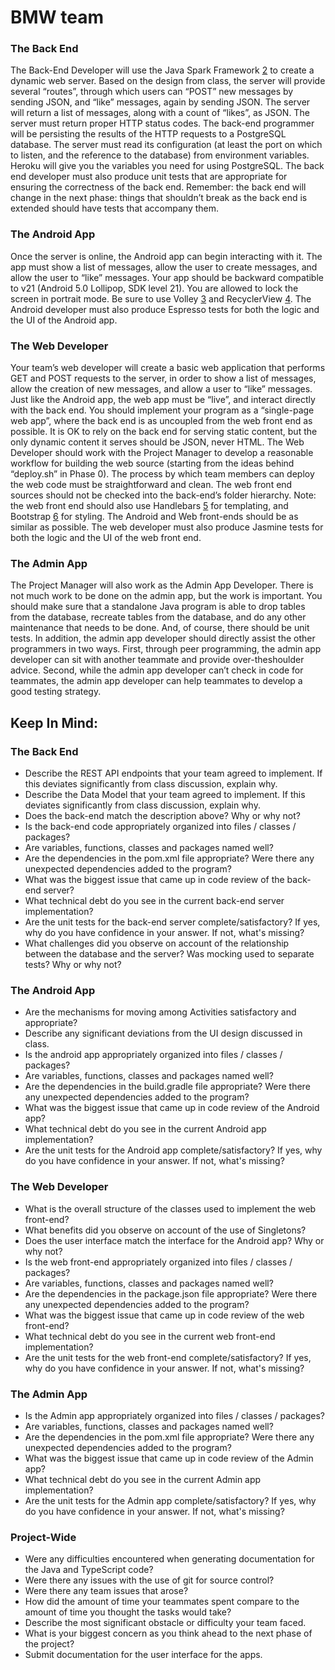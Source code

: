 # BMW team #

### The Back End ###

The Back-End Developer will use the Java Spark
Framework [2](http://sparkjava.com/) to create a dynamic web server. Based on the design from class, the server will provide
several “routes”, through which users can “POST” new messages by sending JSON, and “like” messages,
again by sending JSON. The server will return a list of messages, along with a count of “likes”, as JSON.
The server must return proper HTTP status codes.
The back-end programmer will be persisting the results of the HTTP requests to a PostgreSQL database.
The server must read its configuration (at least the port on which to listen, and the reference to the
database) from environment variables. Heroku will give you the variables you need for using
PostgreSQL.
The back end developer must also produce unit tests that are appropriate for ensuring the correctness of
the back end. Remember: the back end will change in the next phase: things that shouldn’t break as the
back end is extended should have tests that accompany them.

### The Android App ###

Once the server is online, the Android app can begin interacting with it. The app must show a list of
messages, allow the user to create messages, and allow the user to “like” messages. Your app should be
backward compatible to v21 (Android 5.0 Lollipop, SDK level 21). You are allowed to lock the screen in 
portrait mode. Be sure to use Volley [3](https://developer.android.com/training/volley/request.html#request-json) and RecyclerView [4](http://stackoverflow.com/questions/28392554/should-we-use-recyclerview-to-replace-listview).
The Android developer must also produce Espresso tests for both the logic and the UI of the Android app. 

### The Web Developer ###

Your team’s web developer will create a basic web application that performs GET and POST requests to
the server, in order to show a list of messages, allow the creation of new messages, and allow a user to
“like” messages. Just like the Android app, the web app must be “live”, and interact directly with the back
end. You should implement your program as a “single-page web app”, where the back end is as
uncoupled from the web front end as possible. It is OK to rely on the back end for serving static content,
but the only dynamic content it serves should be JSON, never HTML.
The Web Developer should work with the Project Manager to develop a reasonable workflow for building
the web source (starting from the ideas behind “deploy.sh” in Phase 0). The process by which team
members can deploy the web code must be straightforward and clean. The web front end sources should
not be checked into the back-end’s folder hierarchy.
Note: the web front end should also use Handlebars [5](http://handlebarsjs.com) for templating, and Bootstrap [6](http://getbootstrap.com) for styling. The
Android and Web front-ends should be as similar as possible.
The web developer must also produce Jasmine tests for both the logic and the UI of the web front end. 

### The Admin App ###

The Project Manager will also work as the Admin App
Developer. There is not much work to be done on the admin app, but the work is important. You should
make sure that a standalone Java program is able to drop tables from the database, recreate tables from the
database, and do any other maintenance that needs to be done. And, of course, there should be unit tests.
In addition, the admin app developer should directly assist the other programmers in two ways. First,
through peer programming, the admin app developer can sit with another teammate and provide over-theshoulder advice. Second, while the admin app developer can’t check in code for teammates, the admin
app developer can help teammates to develop a good testing strategy. 

## Keep In Mind: 

### The Back End ###
* Describe the REST API endpoints that your team agreed to implement. If this deviates significantly from class discussion, explain why.
* Describe the Data Model that your team agreed to implement. If this deviates significantly from class discussion, explain why.
* Does the back-end match the description above? Why or why not?
* Is the back-end code appropriately organized into files / classes / packages?
* Are variables, functions, classes and packages named well?
* Are the dependencies in the pom.xml file appropriate? Were there any unexpected dependencies added to the program?
* What was the biggest issue that came up in code review of the back-end server?
* What technical debt do you see in the current back-end server implementation?
* Are the unit tests for the back-end server complete/satisfactory? If yes, why do you have confidence in your answer. If not, what's missing?
* What challenges did you observe on account of the relationship between the database and the server? Was mocking used to separate tests? Why or why not?
### The Android App ###
* Are the mechanisms for moving among Activities satisfactory and appropriate?
* Describe any significant deviations from the UI design discussed in class.
* Is the android app appropriately organized into files / classes / packages?
* Are variables, functions, classes and packages named well?
* Are the dependencies in the build.gradle file appropriate? Were there any unexpected dependencies added to the program?
* What was the biggest issue that came up in code review of the Android app?
* What technical debt do you see in the current Android app implementation?
* Are the unit tests for the Android app complete/satisfactory? If yes, why do you have confidence in your answer. If not, what's missing?
### The Web Developer ###
* What is the overall structure of the classes used to implement the web front-end?
* What benefits did you observe on account of the use of Singletons?
* Does the user interface match the interface for the Android app? Why or why not?
* Is the web front-end appropriately organized into files / classes / packages?
* Are variables, functions, classes and packages named well?
* Are the dependencies in the package.json file appropriate? Were there any unexpected dependencies added to the program?
* What was the biggest issue that came up in code review of the web front-end?
* What technical debt do you see in the current web front-end implementation?
* Are the unit tests for the web front-end complete/satisfactory? If yes, why do you have confidence in your answer. If not, what's missing?
### The Admin App ###
* Is the Admin app appropriately organized into files / classes / packages?
* Are variables, functions, classes and packages named well?
* Are the dependencies in the pom.xml file appropriate? Were there any unexpected dependencies added to the program?
* What was the biggest issue that came up in code review of the Admin app?
* What technical debt do you see in the current Admin app implementation?
* Are the unit tests for the Admin app complete/satisfactory? If yes, why do you have confidence in your answer. If not, what's missing?
### Project-Wide ###
* Were any difficulties encountered when generating documentation for the Java and TypeScript code?
* Were there any issues with the use of git for source control?
* Were there any team issues that arose?
* How did the amount of time your teammates spent compare to the amount of time you thought the tasks would take?
* Describe the most significant obstacle or difficulty your team faced.
* What is your biggest concern as you think ahead to the next phase of the project?
* Submit documentation for the user interface for the apps.
